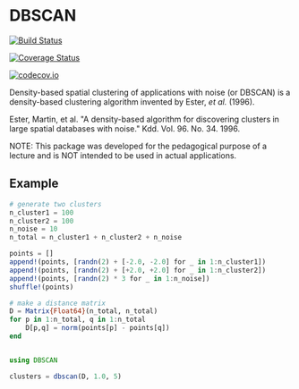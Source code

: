 # DBSCAN

[![Build Status](https://travis-ci.org/bicycle1885/DBSCAN.jl.svg?branch=master)](https://travis-ci.org/bicycle1885/DBSCAN.jl)

[![Coverage Status](https://coveralls.io/repos/bicycle1885/DBSCAN.jl/badge.svg?branch=master&service=github)](https://coveralls.io/github/bicycle1885/DBSCAN.jl?branch=master)

[![codecov.io](http://codecov.io/github/bicycle1885/DBSCAN.jl/coverage.svg?branch=master)](http://codecov.io/github/bicycle1885/DBSCAN.jl?branch=master)

Density-based spatial clustering of applications with noise (or DBSCAN) is a
density-based clustering algorithm invented by Ester, *et al.* (1996).

Ester, Martin, et al. "A density-based algorithm for discovering clusters in
large spatial databases with noise." Kdd. Vol. 96. No. 34. 1996.

NOTE: This package was developed for the pedagogical purpose of a lecture and is
NOT intended to be used in actual applications.


## Example

```julia
# generate two clusters
n_cluster1 = 100
n_cluster2 = 100
n_noise = 10
n_total = n_cluster1 + n_cluster2 + n_noise

points = []
append!(points, [randn(2) + [-2.0, -2.0] for _ in 1:n_cluster1])
append!(points, [randn(2) + [+2.0, +2.0] for _ in 1:n_cluster2])
append!(points, [randn(2) * 3 for _ in 1:n_noise])
shuffle!(points)

# make a distance matrix
D = Matrix{Float64}(n_total, n_total)
for p in 1:n_total, q in 1:n_total
    D[p,q] = norm(points[p] - points[q])
end


using DBSCAN

clusters = dbscan(D, 1.0, 5)
```
